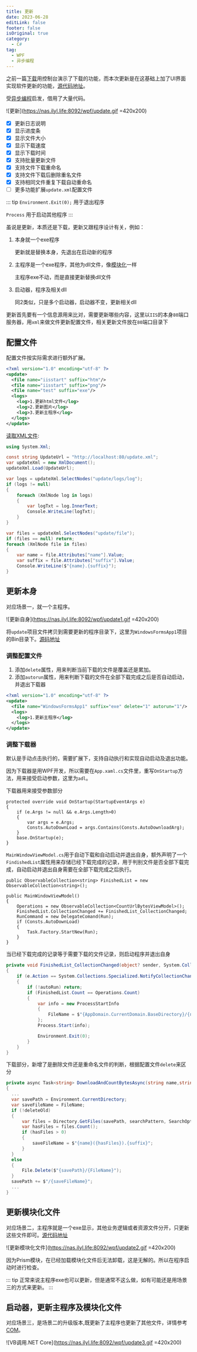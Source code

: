 ```yaml
---
title: 更新
date: 2023-06-28
editLink: false
footer: false
isOriginal: true
category:
  - C#
tag:
  - WPF
  - 异步编程
---
```


之前一篇[下载](./download.md)用控制台演示了下载的功能，而本次更新是在这基础上加了UI界面实现软件更新的功能，[源代码地址](https://github.com/Ly2JR/wpf-samples/tree/main/src/update)。

受[异步编程](https://learn.microsoft.com/zh-cn/archive/msdn-magazine/2014/april/async-programming-patterns-for-asynchronous-mvvm-applications-commands)启发，借用了大量代码。

![更新](https://nas.ilyl.life:8092/wpf/update.gif =420x200)

- [x] 更新日志说明
- [x] 显示进度条
- [x] 显示文件大小
- [x] 显示下载速度
- [x] 显示下载时间
- [x] 支持批量更新文件
- [x] 支持文件下载重命名
- [x] 支持文件下载后删除重名文件
- [x] 支持相同文件重复下载自动重命名
- [ ] 更多功能扩展`update.xml`配置文件

::: tip
`Environment.Exit(0);` 用于退出程序

`Process` 用于启动其他程序
:::

虽说是更新，本质还是下载，更新又跟程序设计有关，例如：

1. 本身就一个exe程序

    更新就是替换本身，先退出在启动新的程序

2. 主程序是一个exe程序，其他为dll文件，像[模块化](./plugin.md)一样

   主程序exe不动，而是直接更新替换dll文件

3. 启动器，程序及相关dll

   同2类似，只是多个启动器，启动器不变，更新相关dll

更新首先要有一个信息源用来比对，需要更新哪些内容，这里以`IIS`的本身`80`端口服务器，用`xml`来做文件更新配置文件，相关更新文件放在`80`端口目录下

## 配置文件

配置文件按实际需求进行额外扩展。

```xml
<?xml version="1.0" encoding="utf-8" ?>
<update>
  <file name="iisstart" suffix="htm"/>
  <file name="iisstart" suffix="png"/>
  <file name="test" suffix="exe"/>
  <logs>
    <log>1.更新html文件</log>
    <log>2.更新图片</log>
    <log>3.更新主程序</log>
  </logs>
</update>
```

[读取XML文件](../../tools/csharp/xml.md):

```cs
using System.Xml;

const string UpdateUrl = "http://localhost:80/update.xml";
var updateXml = new XmlDocument();
updateXml.Load(UpdateUrl);

var logs = updateXml.SelectNodes("update/logs/log");
if (logs != null)
{
    foreach (XmlNode log in logs)
    {
        var logTxt = log.InnerText;
        Console.WriteLine(logTxt);
    }
}

var files = updateXml.SelectNodes("update/file");
if (files == null) return;
foreach (XmlNode file in files)
{
    var name = file.Attributes["name"].Value;
    var suffix = file.Attributes["suffix"].Value;
    Console.WriteLine($"{name}.{suffix}");
}
```

## 更新本身

对应场景一，就一个主程序。

![更新自身](https://nas.ilyl.life:8092/wpf/update1.gif =420x200)

将`update`项目文件拷贝到需要更新的程序目录下，这里为`WindowsFormsApp1`项目的Bin目录下。[源码地址](https://github.com/Ly2JR/wpf-samples/tree/main/src/WindowsFormsApp1)

### 调整配置文件

1. 添加`delete`属性，用来判断当前下载的文件是覆盖还是累加。
2. 添加`autorun`属性，用来判断下载的文件在全部下载完成之后是否自动启动，并退出下载器

```xml
<?xml version="1.0" encoding="utf-8" ?>
<update>
  <file name="WindowsFormsApp1" suffix="exe" delete="1" autorun="1"/>
  <logs>
    <log>1.更新主程序</log>
  </logs>
</update>
```

### 调整下载器

默认是手动点击执行的，需要扩展下，支持自动执行和实现自动启动及退出功能。

因为下载器是用WPF开发，所以需要在`App.xaml.cs`文件里，重写`OnStartup`方法，用来接受启动参数，这里为`adl`。

下载器用来接受参数部分

```cs{6}
protected override void OnStartup(StartupEventArgs e)
{
    if (e.Args != null && e.Args.Length>0)
    {
        var args = e.Args;
        Consts.AutoDownLoad = args.Contains(Consts.AutoDownloadArg);
    }
    base.OnStartup(e);
}
```

`MainWindowViewModel.cs`用于自动下载和自动启动并退出自身，额外声明了一个`FindishedList`属性用来存储已经下载完成的记录，用于判别文件是否全部下载完成，自动启动并退出自身需要在全部下载完成之后执行。

```cs{1,6,10}
public ObservableCollection<string> FinishedList = new ObservableCollection<string>();

public MainWindowViewModel()
{
    Operations = new ObservableCollection<CountUrlBytesViewModel>();
    FinishedList.CollectionChanged += FinishedList_CollectionChanged;
    RunCommand = new DelegateComand(Run);
    if (Consts.AutoDownLoad)
    {
        Task.Factory.StartNew(Run);
    }
}
```

当已经下载完成的记录等于需要下载的文件记录，则启动程序并退出自身

```cs {5,8-12,14}
private void FinishedList_CollectionChanged(object? sender, System.Collections.Specialized.NotifyCollectionChangedEventArgs e)
{
    if (e.Action == System.Collections.Specialized.NotifyCollectionChangedAction.Add)
    {
        if (!autoRun) return;
        if (FinishedList.Count == Operations.Count)
        {
            var info = new ProcessStartInfo
            {
                FileName = $"{AppDomain.CurrentDomain.BaseDirectory}/{name}.{suffix}",
            };
            Process.Start(info);

            Environment.Exit(0);
        }
    }
}
```

下载部分，新增了是删除文件还是重命名文件的判断，根据配置文件`delete`来区分

```cs
private async Task<string> DownloadAndCountBytesAsync(string name,string suffix,CancellationToken token = new CancellationToken(),bool deleteOld=false)
{
  ...
  var savePath = Environment.CurrentDirectory;
  var saveFileName = FileName;
  if (!deleteOld)
  {
      var files = Directory.GetFiles(savePath, searchPattern, SearchOption.TopDirectoryOnly);
      var hasFiles = files.Count();
      if (hasFiles > 0)
      {
          saveFileName = $"{name}({hasFiles}).{suffix}";
      }
  }
  else
  {
      File.Delete($"{savePath}/{FileName}");
  }
  savePath += $"/{saveFileName}";
  ...
}
```

## 更新模块化文件

对应场景二，主程序就是一个exe显示，其他业务逻辑或者资源文件分开，只更新这些文件即可。[源代码地址](https://github.com/Ly2JR/wpf-samples/tree/main/src/demo)

![更新模块化文件](https://nas.ilyl.life:8092/wpf/update2.gif =420x200)

因为Prism模块，在已经加载模块化文件后无法卸载，这是无解的。所以在程序启动时进行检查。

::: tip
正常来说主程序exe也可以更新，但是通常不这么做，如有可能还是用场景三的方式来更新。
:::

## 启动器，更新主程序及模块化文件

对应场景三，是场景二的升级版本,既更新了主程序也更新了其他文件，详情参考[COM](../../tools/csharp/com.md)。

![VB调用.NET Core](https://nas.ilyl.life:8092/wpf/update3.gif =420x200)
